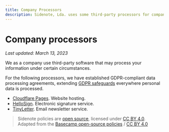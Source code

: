 ```yaml
---
title: Company Processors
description: Sidenote, Lda. uses some third-party processors for company purposes outside of our products.
---
```


# Company processors

*Last updated: March 13, 2023*

We as a company use third-party software that may process your information under certain circumstances.

For the following processors, we have established GDPR-compliant data processing agreements, extending [GDPR safeguards](/policies/privacy) everywhere personal data is processed.

* [Cloudflare Pages](https://www.cloudflare.com/privacypolicy/). Website hosting.
* [HelloSign](https://www.hellosign.com/trust/compliance/gdpr). Electronic signature service.
* [TinyLetter](https://www.intuit.com/privacy/statement/). Email newsletter service.


> Sidenote policies are [open source](https://github.com/sidenotehq/policies), licensed under [CC BY 4.0](https://creativecommons.org/licenses/by/4.0/). Adapted from the [Basecamp open-source policies](https://github.com/basecamp/policies) / [CC BY 4.0](https://creativecommons.org/licenses/by/4.0/)